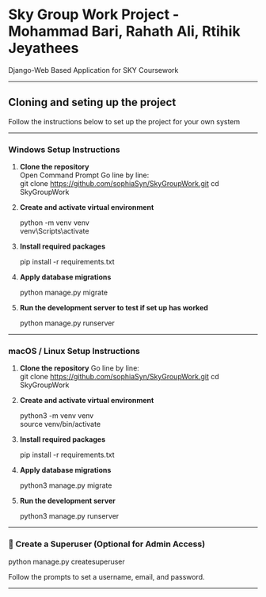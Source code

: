 # Sky Group Work Project - Mohammad Bari, Rahath Ali, Rtihik Jeyathees

Django-Web Based Application for SKY Coursework

---

##  Cloning and seting up the project

Follow the instructions below to set up the project for your own system

---

### Windows Setup Instructions

1. **Clone the repository**  
   Open Command Prompt
   Go line by line: <br>
   git clone https://github.com/sophiaSyn/SkyGroupWork.git
   cd SkyGroupWork
   

2. **Create and activate virtual environment**
   
   python -m venv venv <br>
   venv\Scripts\activate
   

3. **Install required packages**
   
   pip install -r requirements.txt
   

4. **Apply database migrations**
   
   python manage.py migrate
   

5. **Run the development server to test if set up has worked**
   
   python manage.py runserver
   

---

### macOS /  Linux Setup Instructions

1. **Clone the repository**
   Go line by line: <br>
   git clone https://github.com/sophiaSyn/SkyGroupWork.git
   cd SkyGroupWork
   

1. **Create and activate virtual environment**
   
   python3 -m venv venv <br>
   source venv/bin/activate
   

2. **Install required packages**
   
   pip install -r requirements.txt
   

3. **Apply database migrations**
   
   python3 manage.py migrate
   

4. **Run the development server**
   
   python3 manage.py runserver
   

---

### 🔐 Create a Superuser (Optional for Admin Access)


python manage.py createsuperuser


Follow the prompts to set a username, email, and password.

---
